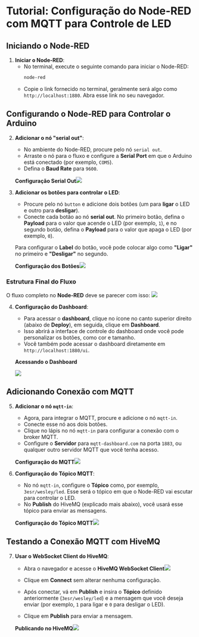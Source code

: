 # Tutorial: Configuração do Node-RED com MQTT para Controle de LED

## Iniciando o Node-RED

1. **Iniciar o Node-RED**:
   - No terminal, execute o seguinte comando para iniciar o Node-RED:
     ```bash
     node-red
     ```
   - Copie o link fornecido no terminal, geralmente será algo como `http://localhost:1880`. Abra esse link no seu navegador.

## Configurando o Node-RED para Controlar o Arduino

2. **Adicionar o nó "serial out"**:
   - No ambiente do Node-RED, procure pelo nó `serial out`.
   - Arraste o nó para o fluxo e configure a **Serial Port** em que o Arduino está conectado (por exemplo, `COM5`).
   - Defina o **Baud Rate** para `9600`.

   **Configuração Serial Out**<img src="assets/img/serial_out.png">

3. **Adicionar os botões para controlar o LED**:
   - Procure pelo nó `button` e adicione dois botões (um para **ligar** o LED e outro para **desligar**).
   - Conecte cada botão ao nó **serial out**. No primeiro botão, defina o **Payload** para o valor que acende o LED (por exemplo, `1`), e no segundo botão, defina o **Payload** para o valor que apaga o LED (por exemplo, `0`).
   
   Para configurar o **Label** do botão, você pode colocar algo como **"Ligar"** no primeiro e **"Desligar"** no segundo.

   **Configuração dos Botões**<img src="assets/img/button.png">

### Estrutura Final do Fluxo

O fluxo completo no **Node-RED** deve se parecer com isso:
<img src="assets/img/flow.png">

4. **Configuração do Dashboard**:
   - Para acessar o **dashboard**, clique no ícone no canto superior direito (abaixo de **Deploy**), em seguida, clique em **Dashboard**.
   - Isso abrirá a interface de controle do dashboard onde você pode personalizar os botões, como cor e tamanho.
   - Você também pode acessar o dashboard diretamente em `http://localhost:1880/ui`.

   **Acessando o Dashboard**
   
   <img src="assets/img/dashboard.png">

## Adicionando Conexão com MQTT

5. **Adicionar o nó `mqtt-in`**:
   - Agora, para integrar o MQTT, procure e adicione o nó `mqtt-in`.
   - Conecte esse nó aos dois botões. 
   - Clique no lápis no nó `mqtt-in` para configurar a conexão com o broker MQTT.
   - Configure o **Servidor** para `mqtt-dashboard.com` na porta `1883`, ou qualquer outro servidor MQTT que você tenha acesso.

   **Configuração do MQTT**<img src="assets/img/mqtt_in_server.png">

6. **Configuração do Tópico MQTT**:
   - No nó `mqtt-in`, configure o **Tópico** como, por exemplo, `3esr/wesley/led`. Esse será o tópico em que o Node-RED vai escutar para controlar o LED.
   - No **Publish** do HiveMQ (explicado mais abaixo), você usará esse tópico para enviar as mensagens.

   **Configuração do Tópico MQTT**<img src="assets/img/mqtt_in_topic.png">

## Testando a Conexão MQTT com HiveMQ

7. **Usar o WebSocket Client do HiveMQ**:
   - Abra o navegador e acesse o **HiveMQ WebSocket Client**<img src="assets/img/HiveMQ.png">

   
   - Clique em **Connect** sem alterar nenhuma configuração.
   - Após conectar, vá em **Publish** e insira o **Tópico** definido anteriormente (`3esr/wesley/led`) e a mensagem que você deseja enviar (por exemplo, `1` para ligar e `0` para desligar o LED).
   - Clique em **Publish** para enviar a mensagem.

   **Publicando no HiveMQ**<img src="assets/img/HiveMQ_publish.png">